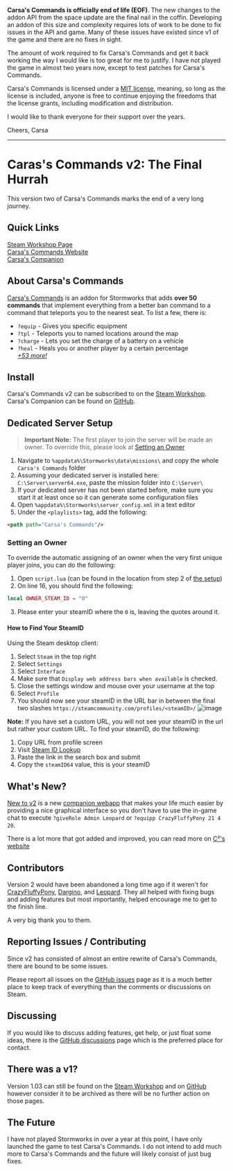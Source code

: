 **Carsa's Commands is officially end of life (EOF)**. The new changes to the addon API from the space update are the final nail in the coffin. Developing an addon of this size and complexity requires lots of work to be done to fix issues in the API and game. Many of these issues have existed since v1 of the game and there are no fixes in sight.

The amount of work required to fix Carsa's Commands and get it back working the way I would like is too great for me to justify. I have not played the game in almost two years now, except to test patches for Carsa's Commands.

Carsa's Commands is licensed under a [MIT license](https://github.com/carsakiller/Carsas-CommandsV2?tab=MIT-1-ov-file#readme), meaning, so long as the license is included, anyone is free to continue enjoying the freedoms that the license grants, including modification and distribution.

I would like to thank everyone for their support over the years.

Cheers,
Carsa

---

# Caras's Commands v2: The Final Hurrah
This version two of Carsa's Commands marks the end of a very long journey.

## Quick Links
[Steam Workshop Page](https://steamcommunity.com/sharedfiles/filedetails/?id=2780335340)\
[Carsa's Commands Website](https://c2.carsakiller.com/cc-website)\
[Carsa's Companion](https://github.com/carsakiller/Carsas-Companion)

## About Carsa's Commands
[Carsa's Commands](https://c2.carsakiller.com/cc-website) is an addon for Stormworks that adds **over 50 commands** that implement everything from a better ban command to a command that teleports you to the nearest seat. To list a few, there is:

- `?equip` - Gives you specific equipment
- `?tpl` - Teleports you to named locations around the map
- `?charge` - Lets you set the charge of a battery on a vehicle
- `?heal` - Heals you or another player by a certain percentage\
*[+53 more!](https://c2.carsakiller.com/cc-website/docs/commands)*

## Install
Carsa's Commands v2 can be subscribed to on the [Steam Workshop](https://steamcommunity.com/sharedfiles/filedetails/?id=2780335340). Carsa's Companion can be found on [GitHub](https://github.com/carsakiller/Carsas-Companion/releases).

## Dedicated Server Setup
> **Important Note:** The first player to join the server will be made an owner. To override this, please look at [Setting an Owner](#setting-an-owner)
1. Navigate to `%appdata%\Stormworks\data\missions\` and copy the whole `Carsa's Commands` folder
2. Assuming your dedicated server is installed here: `C:\Server\server64.exe`, paste the mission folder into `C:\Server\`
3. If your dedicated server has not been started before, make sure you start it at least once so it can generate some configuration files
4. Open `%appdata%\Stormworks\server_config.xml` in a text editor
5. Under the `<playlists>` tag, add the following:
```xml
<path path="Carsa's Commands"/>
```
### Setting an Owner
To override the automatic assigning of an owner when the very first unique player joins, you can do the following:
1. Open `script.lua` (can be found in the location from step 2 of [the setup](#dedicated-server-setup))
2. On line 16, you should find the following:
```lua
local OWNER_STEAM_ID = "0"
```
3. Please enter your steamID where the `0` is, leaving the quotes around it.
#### How to Find Your SteamID
Using the Steam desktop client:
1. Select `Steam` in the top right
2. Select `Settings`
3. Select `Interface`
4. Make sure that `Display web address bars when available` is checked.
5. Close the settings window and mouse over your username at the top
6. Select `Profile`
7. You should now see your steamID in the URL bar in between the final two slashes `https://steamcommunity.com/profiles/<steamID>/`
![image](https://user-images.githubusercontent.com/61925890/163575767-d96c416c-39c2-4177-b550-923a5bfeca64.png)

**Note:** If you have set a custom URL, you will not see your steamID in the url but rather your custom URL. To find your steamID, do the following:
1. Copy URL from profile screen
2. Visit [Steam ID Lookup](https://steamid.io/lookup)
3. Paste the link in the search box and submit
4. Copy the `steamID64` value, this is your steamID

## What's New?
[New to v2](https://c2.carsakiller.com/cc-website/#news) is a new [companion webapp](https://github.com/carsakiller/Carsas-Companion) that makes your life much easier by providing a nice graphical interface so you don't have to use the in-game chat to execute `?giveRole Admin Leopard` or `?equipp CrazyFluffyPony 21 4 20`.

There is a lot more that got added and improved, you can read more on [C²'s website](https://c2.carsakiller.com/cc-website/)

## Contributors
Version 2 would have been abandoned a long time ago if it weren't for [CrazyFluffyPony](https://steamcommunity.com/id/CrazyFluffyPony/), [Dargino](https://steamcommunity.com/profiles/76561198081415251), and [Leopard](https://steamcommunity.com/profiles/76561198081580193). They all helped with fixing bugs and adding features but most importantly, helped encourage me to get to the finish line.

A very big thank you to them.

## Reporting Issues / Contributing
Since v2 has consisted of almost an entire rewrite of Carsa's Commands, there are bound to be some issues.

Please report all issues on the [GitHub issues](https://github.com/carsakiller/Carsas-CommandsV2/issues) page as it is a much better place to keep track of everything than the comments or discussions on Steam.

## Discussing
If you would like to discuss adding features, get help, or just float some ideas, there is the [GitHub discussions](https://github.com/carsakiller/Carsas-CommandsV2/discussions) page which is the preferred place for contact.

## There was a v1?
Version 1.03 can still be found on the [Steam Workshop](https://steamcommunity.com/sharedfiles/filedetails/?id=2356110139) and on [GitHub](https://github.com/carsakiller/Carsas-Commands) however consider it to be archived as there will be no further action on those pages.

## The Future
I have not played Stormworks in over a year at this point, I have only launched the game to test Carsa's Commands. I do not intend to add much more to Carsa's Commands and the future will likely consist of just bug fixes.
